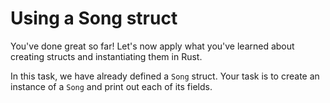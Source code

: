 # Using a Song struct

You've done great so far! Let's now apply what you've learned about creating structs and instantiating them in Rust.

In this task, we have already defined a `Song` struct. Your task is to create an instance of a `Song` and print out each of its fields.